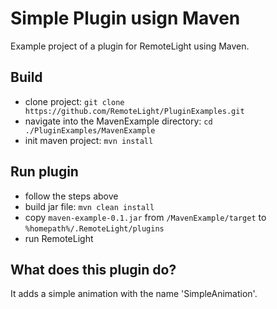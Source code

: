 # Simple Plugin usign Maven
Example project of a plugin for RemoteLight using Maven.

## Build
- clone project: `git clone https://github.com/RemoteLight/PluginExamples.git`
- navigate into the MavenExample directory: `cd ./PluginExamples/MavenExample`
- init maven project: `mvn install`

## Run plugin
- follow the steps above
- build jar file: `mvn clean install`
- copy `maven-example-0.1.jar` from `/MavenExample/target` to `%homepath%/.RemoteLight/plugins`
- run RemoteLight

## What does this plugin do?
It adds a simple animation with the name 'SimpleAnimation'.